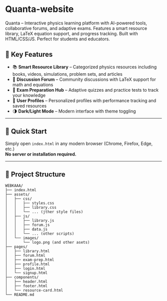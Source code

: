 # Quanta-website
Quanta – Interactive physics learning platform with AI-powered tools, collaborative forums, and adaptive exams. Features a smart resource library, LaTeX equation support, and progress tracking. Built with HTML/CSS/JS. Perfect for students and educators.

## 🌟 Key Features

- 📚 **Smart Resource Library** – Categorized physics resources including books, videos, simulations, problem sets, and articles
- 💬 **Discussion Forum** – Community discussions with LaTeX support for math and equations
- 📝 **Exam Preparation Hub** – Adaptive quizzes and practice tests to track your knowledge
- 👤 **User Profiles** – Personalized profiles with performance tracking and saved resources
- 🌗 **Dark/Light Mode** – Modern interface with theme toggling

---

## 🚀 Quick Start

Simply open `index.html` in any modern browser (Chrome, Firefox, Edge, etc.)  
**No server or installation required.**

---

## 📁 Project Structure

```plaintext
WEBKAAA/
├── index.html
├── assets/
│   ├── css/
│   │   ├── styles.css
│   │   ├── library.css
│   │   └── ... (jther style files)
│   ├── js/
│   │   ├── library.js
│   │   ├── forum.js
│   │   ├── data.js
│   │   └── ... (other scripts)
│   └── images/
│       └── logo.png (and other asets)
├── pages/
│   ├── library.html
│   ├── forum.html
│   ├── exam-prep.html
│   ├── profile.html
│   ├── login.html
│   └── signup.html
├── components/
│   ├── header.html
│   ├── footer.html
│   └── resource-card.html
└── README.md
